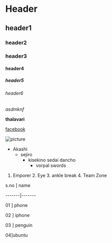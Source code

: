 # Header
## header1
### header2
### header3
#### header4
##### header5
###### header6
*asdmknf* 

**thalavari**  

[facebook](www.facebook.com)

![picture](http://pm1.narvii.com/5707/c3daa9fb11cc9a741429742faa13cf11c6940f9b_00.jpg)

* Akashi
    * sejiro
         * kisekino sedai  dancho
             * vorpal swords  


1. Emporer
     2. Eye
          3. ankle break
             4. Team Zone  

s.no   ] name

-------]-------

01     ] phone

02     ] iphone

03     ] penguin

04]ubuntu

